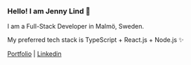 ### Hello! I am Jenny Lind 👋

I am a Full-Stack Developer in Malmö, Sweden.

My preferred tech stack is TypeScript + React.js + Node.js ✨

[Portfolio](https://jeelii.github.io/) | [Linkedin](https://www.linkedin.com/in/jennyliind/)
